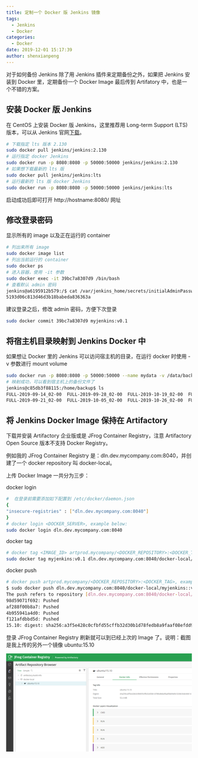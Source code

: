 ```yaml
---
title: 定制一个 Docker 版 Jenkins 镜像
tags:
  - Jenkins
  - Docker
categories:
  - Docker
date: 2019-12-01 15:17:39
author: shenxianpeng
---
```


对于如何备份 Jenkins 除了用 Jenkins 插件来定期备份之外，如果把 Jenkins 安装到 Docker 里，定期备份一个 Docker Image 最后传到 Artifatory 中，也是一个不错的方案。

<!-- more -->

## 安装 Docker 版 Jenkins

在 CentOS 上安装 Docker 版 Jenkins，这里推荐用 Long-term Support (LTS) 版本，可以从 Jenkins 官网[下载](https://jenkins.io/download/)。

```bash
# 下载指定 lts 版本 2.130
sudo docker pull jenkins/jenkins:2.130
# 运行指定 docker Jenkins
sudo docker run -p 8080:8080 -p 50000:50000 jenkins/jenkins:2.130
# 如果想下载最新的 lts 版
sudo docker pull jenkins/jenkins:lts
# 运行最新的 lts 版 docker Jenkins
sudo docker run -p 8080:8080 -p 50000:50000 jenkins/jenkins:lts
```

启动成功后即可打开 http://hostname:8080/ 网址

## 修改登录密码

显示所有的 image 以及正在运行的 container

```bash
# 列出来所有 image
sudo docker image list
# 列出当前运行的 container
sudo docker ps
# 进入容器，使用 -it 参数
sudo docker exec -it 39bc7a8307d9 /bin/bash
# 查看默认 admin 密码
jenkins@a6195912b579:/$ cat /var/jenkins_home/secrets/initialAdminPassword
5193d06c813d46d3b18babeda836363a
```

建议登录之后，修改 admin 密码，方便下次登录

```bash
sudo docker commit 39bc7a8307d9 myjenkins:v0.1
```

## 将宿主机目录映射到 Jenkins Docker 中

如果想让 Docker 里的 Jenkins 可以访问宿主机的目录，在运行 docker 时使用 -v 参数进行 mount volume

```bash
sudo docker run -p 8080:8080 -p 50000:50000 --name mydata -v /data/backup:/home/backup jenkins/jenkins:2.130
# 映射成功，可以看到宿主机上的备份文件了
jenkins@c85db3f88115:/home/backup$ ls
FULL-2019-09-14_02-00  FULL-2019-09-28_02-00  FULL-2019-10-19_02-00  FULL-2019-11-02_02-00  FULL-2019-11-23_02-00
FULL-2019-09-21_02-00  FULL-2019-10-05_02-00  FULL-2019-10-26_02-00  FULL-2019-11-09_02-00  FULL-2019-11-30_02-00
```

## 将 Jenkins Docker Image 保持在 Artifactory

下载并安装 Artifactory 企业版或是 JFrog Container Registry，注意 Artifactory Open Source 版本不支持 Docker Registry。

例如我的 JFrog Container Registry 是：dln.dev.mycompany.com:8040，并创建了一个 docker repository 叫 docker-local。

上传 Docker Image 一共分为三步：

docker login

```bash
#  在登录前需要添加如下配置到 /etc/docker/daemon.json
{
"insecure-registries" : ["dln.dev.mycompany.com:8040"]
}
# docker login <DOCKER_SERVER>, example below:
sudo docker login dln.dev.mycompany.com:8040
```

docker tag

```bash
# docker tag <IMAGE_ID> artprod.mycompany/<DOCKER_REPOSITORY>:<DOCKER_TAG>, example below:
sudo docker tag myjenkins:v0.1 dln.dev.mycompany.com:8040/docker-local/myjenkins:v0.1
```

docker push

```bash
# docker push artprod.mycompany/<DOCKER_REPOSITORY>:<DOCKER_TAG>, example below:
$ sudo docker push dln.dev.mycompany.com:8040/docker-local/myjenkins::v0.1
The push refers to repository [dln.dev.mycompany.com:8040/docker-local/myjenkins]
98d59071f692: Pushed
af288f00b8a7: Pushed
4b955941a4d0: Pushed
f121afdbbd5d: Pushed
15.10: digest: sha256:a3f5e428c0cfbfd55cffb32d30b1d78fedb8a9faaf08efdd9c5208c94dc66614 size: 1150
```

登录 JFrog Container Registry 刷新就可以到已经上次的 Image 了。说明：截图是我上传的另外一个镜像 ubuntu:15.10

![举例](Install-Docker-Jenkins/example-image.png)
